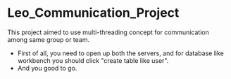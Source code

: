 # Leo_Communication_Project
This project aimed to use multi-threading concept for communication among same group or team.

- First of all, you need to open up both the servers, and for database like workbench you should click "create table like user".
- And you good to go.
